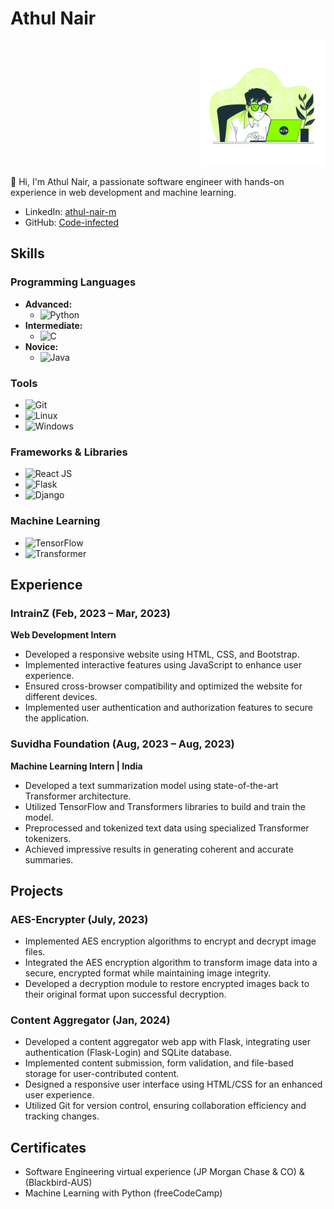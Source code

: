 # Athul Nair

<div align="right">
  <img src="./profile.png" width="200" height="200" alt="Animated Avatar">
</div>

👋 Hi, I'm Athul Nair, a passionate software engineer with hands-on experience in web development and machine learning.

- LinkedIn: [athul-nair-m](https://www.linkedin.com/in/athul-nair-m/)
- GitHub: [Code-infected](https://github.com/Code-infected)

## Skills

### Programming Languages
- **Advanced:**
  - ![Python](https://img.shields.io/badge/Python-3776AB?style=flat-square&logo=python&logoColor=white)
- **Intermediate:**
  - ![C](https://img.shields.io/badge/C-A8B9CC?style=flat-square&logo=c&logoColor=white)
- **Novice:**
  - ![Java](https://img.shields.io/badge/Java-007396?style=flat-square&logo=java&logoColor=white)

### Tools
- ![Git](https://img.shields.io/badge/Git-F05032?style=flat-square&logo=git&logoColor=white)
- ![Linux](https://img.shields.io/badge/Linux-FCC624?style=flat-square&logo=linux&logoColor=black)
- ![Windows](https://img.shields.io/badge/Windows-0078D6?style=flat-square&logo=windows&logoColor=white)

### Frameworks & Libraries
- ![React JS](https://img.shields.io/badge/React-61DAFB?style=flat-square&logo=react&logoColor=black)
- ![Flask](https://img.shields.io/badge/Flask-000000?style=flat-square&logo=flask&logoColor=white)
- ![Django](https://img.shields.io/badge/Django-092E20?style=flat-square&logo=django&logoColor=white)

### Machine Learning
- ![TensorFlow](https://img.shields.io/badge/TensorFlow-FF6F00?style=flat-square&logo=tensorflow&logoColor=white)
- ![Transformer](https://img.shields.io/badge/Transformer-AC78A4?style=flat-square&logo=transformer&logoColor=white)

## Experience

### IntrainZ (Feb, 2023 – Mar, 2023)
**Web Development Intern**
- Developed a responsive website using HTML, CSS, and Bootstrap.
- Implemented interactive features using JavaScript to enhance user experience.
- Ensured cross-browser compatibility and optimized the website for different devices.
- Implemented user authentication and authorization features to secure the application.

### Suvidha Foundation (Aug, 2023 – Aug, 2023)
**Machine Learning Intern | India**
- Developed a text summarization model using state-of-the-art Transformer architecture.
- Utilized TensorFlow and Transformers libraries to build and train the model.
- Preprocessed and tokenized text data using specialized Transformer tokenizers.
- Achieved impressive results in generating coherent and accurate summaries.

## Projects

### AES-Encrypter (July, 2023)
- Implemented AES encryption algorithms to encrypt and decrypt image files.
- Integrated the AES encryption algorithm to transform image data into a secure, encrypted format while maintaining image integrity.
- Developed a decryption module to restore encrypted images back to their original format upon successful decryption.

### Content Aggregator (Jan, 2024)
- Developed a content aggregator web app with Flask, integrating user authentication (Flask-Login) and SQLite database.
- Implemented content submission, form validation, and file-based storage for user-contributed content.
- Designed a responsive user interface using HTML/CSS for an enhanced user experience.
- Utilized Git for version control, ensuring collaboration efficiency and tracking changes.

## Certificates
- Software Engineering virtual experience (JP Morgan Chase & CO) & (Blackbird-AUS)
- Machine Learning with Python (freeCodeCamp)

